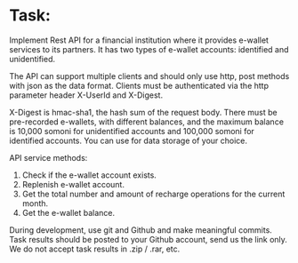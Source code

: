 # Task:

Implement Rest API for a financial institution where it provides e-wallet services to its partners. It has two types of e-wallet accounts: identified and unidentified.

The API can support multiple clients and should only use http, post methods with json as the data format. Clients must be authenticated via the http parameter header X-UserId and X-Digest.

X-Digest is hmac-sha1, the hash sum of the request body. There must be pre-recorded e-wallets, with different balances, and the maximum balance is 10,000 somoni for unidentified accounts and 100,000 somoni for identified accounts. You can use for data storage of your choice.

API service methods:

1. Check if the e-wallet account exists.
2. Replenish e-wallet account.
3. Get the total number and amount of recharge operations for the current month.
4. Get the e-wallet balance.

During development, use git and Github and make meaningful commits. Task results should be posted to your Github account, send us the link only. We do not accept task results in .zip / .rar, etc.
